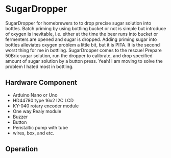 # SugarDropper
SugarDropper for homebrewers to to drop precise sugar solution into bottles.
Batch priming by using bottling bucket or not is simple but introduce of oxygen is inevitable, i.e. either at the time the beer runs into bucket or fermenters are opened and sugar is dropped. 
Adding priming sugar into bottles alleviates oxygen problem a little bit, but it is PITA. It is the second worst thing for me in bottling.
SugarDropper comes to the rescue!
Prepare 50Brix sugar solution, run the dropper to calibrate, and drop specified amount of sugar solution by a button press. Yeah! I am moving to solve the problem I hated most in bottling.
## Hardware Component
- Arduino Nano or Uno
- HD44780 type 16x2 I2C LCD
- KY-040 rotary encoder module
- One way Realy module
- Buzzer
- Button
- Peristaltic pump with tube
- wires, box, and etc.
 
## Operation